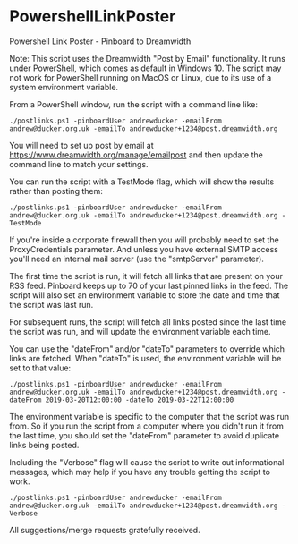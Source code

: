 # PowershellLinkPoster
Powershell Link Poster - Pinboard to Dreamwidth

Note: This script uses the Dreamwidth "Post by Email" functionality.  It runs under PowerShell, which comes as default in Windows 10.
The script may not work for PowerShell running on MacOS or Linux, due to its use of a system environment variable.

From a PowerShell window, run the script with a command line like:

`./postlinks.ps1 -pinboardUser andrewducker -emailFrom andrew@ducker.org.uk -emailTo andrewducker+1234@post.dreamwidth.org`

You will need to set up post by email at https://www.dreamwidth.org/manage/emailpost and then update the command line to match your settings.

You can run the script with a TestMode flag, which will show the results rather than posting them:

`./postlinks.ps1 -pinboardUser andrewducker -emailFrom andrew@ducker.org.uk -emailTo andrewducker+1234@post.dreamwidth.org -TestMode`

If you're inside a corporate firewall then you will probably need to set the ProxyCredentials parameter.  And unless you have external SMTP access you'll need an internal mail server (use the "smtpServer" parameter).

The first time the script is run, it will fetch all links that are present on your RSS feed. Pinboard keeps up to 70 of your last pinned links in the feed.
The script will also set an environment variable to store the date and time that the script was last run.

For subsequent runs, the script will fetch all links posted since the last time the script was run, and will update the environment variable each time.

You can use the "dateFrom" and/or "dateTo" parameters to override which links are fetched. When "dateTo" is used, the environment variable will be set to that value:

`./postlinks.ps1 -pinboardUser andrewducker -emailFrom andrew@ducker.org.uk -emailTo andrewducker+1234@post.dreamwidth.org -dateFrom 2019-03-20T12:00:00 -dateTo 2019-03-22T12:00:00`

The environment variable is specific to the computer that the script was run from.  So if you run the script from a computer where you didn't run it from
the last time, you should set the "dateFrom" parameter to avoid duplicate links being posted.

Including the "Verbose" flag will cause the script to write out informational messages, which may help if you have any trouble getting the script to work.

`./postlinks.ps1 -pinboardUser andrewducker -emailFrom andrew@ducker.org.uk -emailTo andrewducker+1234@post.dreamwidth.org -Verbose`

All suggestions/merge requests gratefully received.
